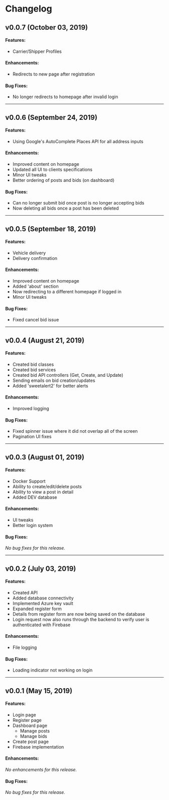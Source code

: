 # Changelog

## v0.0.7 (October 03, 2019)
#### Features:
- Carrier/Shipper Profiles
#### Enhancements:
 - Redirects to new page after registration
#### Bug Fixes:
 - No longer redirects to homepage after invalid login

---
## v0.0.6 (September 24, 2019)
#### Features:
- Using Google's AutoComplete Places API for all address inputs
#### Enhancements:
 - Improved content on homepage
 - Updated all UI to clients specifications
 - Minor UI tweaks
 - Better ordering of posts and bids (on dashboard)
#### Bug Fixes:
 - Can no longer submit bid once post is no longer accepting bids
 - Now deleting all bids once a post has been deleted

---
## v0.0.5 (September 18, 2019)
#### Features:
- Vehicle delivery
- Delivery confirmation
#### Enhancements:
 - Improved content on homepage
 - Added 'about' section
 - Now redirecting to a different homepage if logged in
 - Minor UI tweaks
#### Bug Fixes:
 - Fixed cancel bid issue

---
## v0.0.4 (August 21, 2019)
#### Features:
- Created bid classes
- Created bid services
- Created bid API controllers (Get, Create, and Update)
- Sending emails on bid creation/updates
- Added 'sweetalert2' for better alerts
#### Enhancements:
 - Improved logging
#### Bug Fixes:
 - Fixed spinner issue where it did not overlap all of the screen
 - Pagination UI fixes

---
## v0.0.3 (August 01, 2019)
#### Features:
 - Docker Support
 - Ability to create/edit/delete posts
 - Ability to view a post in detail 
 - Added DEV database
#### Enhancements:
 - UI tweaks
 - Better login system
#### Bug Fixes:
*No bug fixes for this release.*

---
## v0.0.2 (July 03, 2019)
#### Features:
 - Created API
 - Added database connectivity
 - Implemented Azure key vault
 - Expanded register form
 - Details from register form are now being saved on the database
 - Login request now also runs through the backend to verify user is authenticated with Firebase
#### Enhancements:
 - File logging

#### Bug Fixes:
 - Loading indicator not working on login

---

## v0.0.1 (May 15, 2019)
#### Features:
 - Login page
 - Register page
 - Dashboard page
    - Manage posts
    - Manage bids
 - Create post page
 - Firebase implementation 
#### Enhancements:
*No enhancements for this release.*

#### Bug Fixes:
*No bug fixes for this release.*